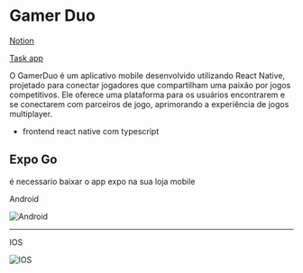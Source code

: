 # Gamer Duo

[Notion](https://kiro-tagama.notion.site/kiro-tagama/Tinder-gaymer-d82c0e4f370c4a068f84e1355ee571af)

[Task app](https://www.notion.so/008c8d656eda4ebcbf2b6a5788396eb6?pvs=21)

O GamerDuo é um aplicativo mobile desenvolvido utilizando React Native, projetado para conectar jogadores que compartilham uma paixão por jogos competitivos. Ele oferece uma plataforma para os usuários encontrarem e se conectarem com parceiros de jogo, aprimorando a experiência de jogos multiplayer.

- frontend
    react native com typescript

## Expo Go 
é necessario baixar o app expo na sua loja mobile


Android

![Android](https://file.notion.so/f/s/421447db-4c12-48cf-9f06-775cb2c05083/Untitled.png?id=2525d516-d036-43b2-86cb-a68798956067&table=block&spaceId=b87cb80b-506e-460d-85bf-8d0d3d582f85&expirationTimestamp=1689184800000&signature=ocglh1-O7AYgljm80tU5ysKi71nVcaFvPG6FpKX0B6M&downloadName=Untitled.png)

---
IOS

![IOS](https://file.notion.so/f/s/94809999-f359-4822-820a-e92a3cf86dfa/Untitled.png?id=fdb5893d-5c08-4b72-a209-3cdba9d07109&table=block&spaceId=b87cb80b-506e-460d-85bf-8d0d3d582f85&expirationTimestamp=1689184800000&signature=pMSV9BeqDpeT_l9qUdragjtZ6kkULi37J6KnSahUtF8&downloadName=Untitled.png)



